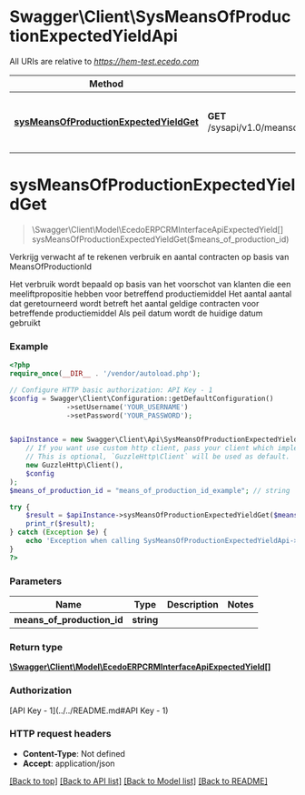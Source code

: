 # Swagger\Client\SysMeansOfProductionExpectedYieldApi

All URIs are relative to *https://hem-test.ecedo.com*

Method | HTTP request | Description
------------- | ------------- | -------------
[**sysMeansOfProductionExpectedYieldGet**](SysMeansOfProductionExpectedYieldApi.md#sysMeansOfProductionExpectedYieldGet) | **GET** /sysapi/v1.0/meansofproductionexpectedyield/{meansOfProductionId} | Verkrijg verwacht af te rekenen verbruik en aantal contracten op basis van MeansOfProductionId


# **sysMeansOfProductionExpectedYieldGet**
> \Swagger\Client\Model\EcedoERPCRMInterfaceApiExpectedYield[] sysMeansOfProductionExpectedYieldGet($means_of_production_id)

Verkrijg verwacht af te rekenen verbruik en aantal contracten op basis van MeansOfProductionId

Het verbruik wordt bepaald op basis van het voorschot van klanten die een meeliftpropositie hebben voor betreffend productiemiddel  Het aantal aantal dat geretourneerd wordt betreft het aantal geldige contracten voor betreffende productiemiddel  Als peil datum wordt de huidige datum gebruikt

### Example
```php
<?php
require_once(__DIR__ . '/vendor/autoload.php');

// Configure HTTP basic authorization: API Key - 1
$config = Swagger\Client\Configuration::getDefaultConfiguration()
              ->setUsername('YOUR_USERNAME')
              ->setPassword('YOUR_PASSWORD');


$apiInstance = new Swagger\Client\Api\SysMeansOfProductionExpectedYieldApi(
    // If you want use custom http client, pass your client which implements `GuzzleHttp\ClientInterface`.
    // This is optional, `GuzzleHttp\Client` will be used as default.
    new GuzzleHttp\Client(),
    $config
);
$means_of_production_id = "means_of_production_id_example"; // string | 

try {
    $result = $apiInstance->sysMeansOfProductionExpectedYieldGet($means_of_production_id);
    print_r($result);
} catch (Exception $e) {
    echo 'Exception when calling SysMeansOfProductionExpectedYieldApi->sysMeansOfProductionExpectedYieldGet: ', $e->getMessage(), PHP_EOL;
}
?>
```

### Parameters

Name | Type | Description  | Notes
------------- | ------------- | ------------- | -------------
 **means_of_production_id** | **string**|  |

### Return type

[**\Swagger\Client\Model\EcedoERPCRMInterfaceApiExpectedYield[]**](../Model/EcedoERPCRMInterfaceApiExpectedYield.md)

### Authorization

[API Key - 1](../../README.md#API Key - 1)

### HTTP request headers

 - **Content-Type**: Not defined
 - **Accept**: application/json

[[Back to top]](#) [[Back to API list]](../../README.md#documentation-for-api-endpoints) [[Back to Model list]](../../README.md#documentation-for-models) [[Back to README]](../../README.md)

